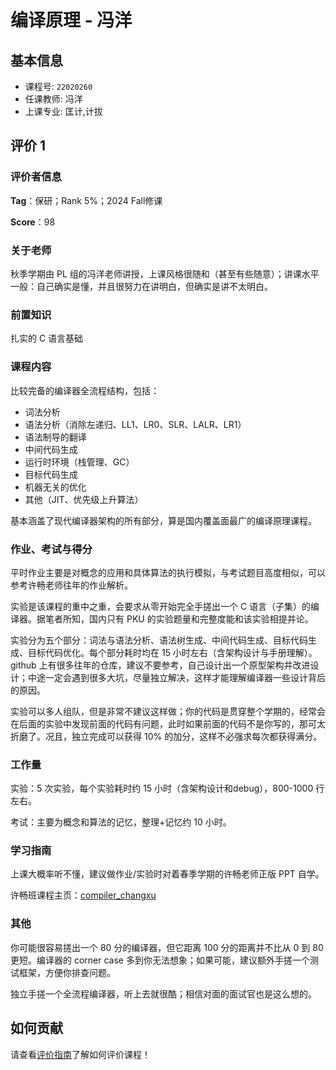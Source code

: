 # 编译原理 - 冯洋

## 基本信息

- 课程号: `22020260`
- 任课教师: 冯洋
- 上课专业: 匡计,计拔

## 评价 1

### 评价者信息

**Tag**：保研；Rank 5%；2024 Fall修课

**Score**：98

### 关于老师

秋季学期由 PL 组的冯洋老师讲授，上课风格很随和（甚至有些随意）；讲课水平一般：自己确实是懂，并且很努力在讲明白，但确实是讲不太明白。

### 前置知识

扎实的 C 语言基础

### 课程内容

比较完备的编译器全流程结构，包括：

- 词法分析
- 语法分析（消除左递归、LL1、LR0、SLR、LALR、LR1）
- 语法制导的翻译
- 中间代码生成
- 运行时环境（栈管理、GC）
- 目标代码生成
- 机器无关的优化
- 其他（JIT、优先级上升算法）

基本涵盖了现代编译器架构的所有部分，算是国内覆盖面最广的编译原理课程。

### 作业、考试与得分

平时作业主要是对概念的应用和具体算法的执行模拟，与考试题目高度相似，可以参考许畅老师往年的作业解析。

实验是该课程的重中之重，会要求从零开始完全手搓出一个 C 语言（子集）的编译器。据笔者所知，国内只有 PKU 的实验题量和完整度能和该实验相提并论。

实验分为五个部分：词法与语法分析、语法树生成、中间代码生成、目标代码生成、目标代码优化。每个部分耗时均在 15 小时左右（含架构设计与手册理解）。github 上有很多往年的仓库，建议不要参考，自己设计出一个原型架构并改进设计；中途一定会遇到很多大坑，尽量独立解决，这样才能理解编译器一些设计背后的原因。

实验可以多人组队，但是非常不建议这样做；你的代码是贯穿整个学期的，经常会在后面的实验中发现前面的代码有问题，此时如果前面的代码不是你写的，那可太折磨了。况且，独立完成可以获得 10% 的加分，这样不必强求每次都获得满分。

### 工作量

实验：5 次实验，每个实验耗时约 15 小时（含架构设计和debug），800-1000 行左右。

考试：主要为概念和算法的记忆，整理+记忆约 10 小时。

### 学习指南

上课大概率听不懂，建议做作业/实验时对着春季学期的许畅老师正版 PPT 自学。

许畅班课程主页：[compiler_changxu](https://cs.nju.edu.cn/changxu/2_compiler/index.html)

### 其他

你可能很容易搓出一个 80 分的编译器，但它距离 100 分的距离并不比从 0 到 80 更短。编译器的 corner case 多到你无法想象；如果可能，建议额外手搓一个测试框架，方便你排查问题。

独立手搓一个全流程编译器，听上去就很酷；相信对面的面试官也是这么想的。

## 如何贡献

请查看[评价指南](../how-to-comment.md)了解如何评价课程！
